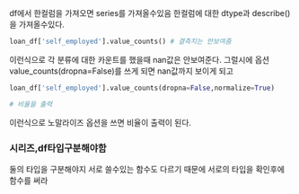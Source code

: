 
df에서 한컬럼을 가져오면 series를 가져올수있음
한컬럼에 대한 dtype과 describe()을 가져올수있다. 
```python
loan_df['self_employed'].value_counts() # 결측치는 안보여줌

```
이런식으로 각 분류에 대한 카운트를 했을때 nan값은 안보여준다. 
그럴시에 옵션 value_counts(dropna=False)를 쓰게 되면 nan값까지 보이게 되고
```python
loan_df['self_employed'].value_counts(dropna=False,normalize=True)

# 비율을 출력
```
이런식으로 노말라이즈 옵션을 쓰면 비율이 출력이 된다.

### 시리즈,df타입구분해야함
둘의 타입을 구분해야지 서로 쓸수있는 함수도 다르기 때문에 서로의 타입을 확인후에 함수를 써라
